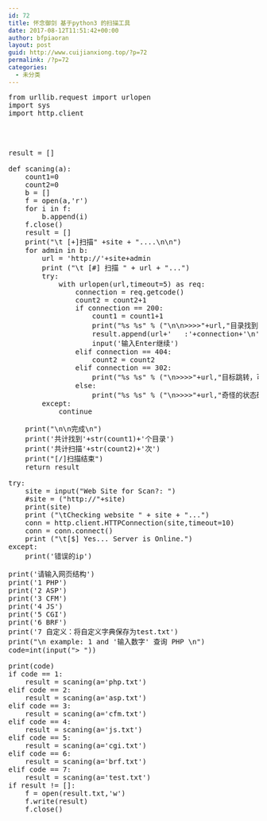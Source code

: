 ```yaml
---
id: 72
title: 怀念御剑 基于python3 的扫描工具
date: 2017-08-12T11:51:42+00:00
author: bfpiaoran
layout: post
guid: http://www.cuijianxiong.top/?p=72
permalink: /?p=72
categories:
  - 未分类
---
```

<pre line="1">from urllib.request import urlopen
import sys
import http.client
 
 
 
 
result = []
 
def scaning(a):
    count1=0
    count2=0
    b = []
    f = open(a,'r')
    for i in f:
        b.append(i)
    f.close()
    result = []
    print("\t [+]扫描" +site + "....\n\n")
    for admin in b:
        url = 'http://'+site+admin
        print ("\t [#] 扫描 " + url + "...")
        try:
            with urlopen(url,timeout=5) as req:
                connection = req.getcode()
                count2 = count2+1
                if connection == 200:
                    count1 = count1+1
                    print("%s %s" % ("\n\n>>>>"+url,"目录找到"))
                    result.append(url+'   :'+connection+'\n')
                    input('输入Enter继续')
                elif connection == 404:
                    count2 = count2
                elif connection == 302:
                    print("%s %s" % ("\n>>>>"+url,"目标跳转，可能跳转目录"))
                else:
                    print("%s %s" % ("\n>>>>"+url,"奇怪的状态码"))
        except:
            continue
 
    print("\n\n完成\n")
    print('共计找到'+str(count1)+'个目录')
    print('共计扫描'+str(count2)+'次')
    print("[/]扫描结束")
    return result
 
try:
    site = input("Web Site for Scan?: ")
    #site = ("http://"+site)
    print(site)
    print ("\tChecking website " + site + "...")
    conn = http.client.HTTPConnection(site,timeout=10)
    conn = conn.connect()
    print ("\t[$] Yes... Server is Online.")
except:
    print('错误的ip')
 
print('请输入网页结构')
print('1 PHP')
print('2 ASP')
print('3 CFM')
print('4 JS')
print('5 CGI')
print('6 BRF')
print('7 自定义：将自定义字典保存为test.txt')
print("\n example: 1 and '输入数字' 查询 PHP \n")
code=int(input("> "))
 
print(code)
if code == 1:
    result = scaning(a='php.txt')
elif code == 2:
    result = scaning(a='asp.txt')
elif code == 3:
    result = scaning(a='cfm.txt')
elif code == 4:
    result = scaning(a='js.txt')
elif code == 5:
    result = scaning(a='cgi.txt')
elif code == 6:
    result = scaning(a='brf.txt')
elif code == 7:
    result = scaning(a='test.txt')
if result != []:
    f = open(result.txt,'w')
    f.write(result)
    f.close()
</pre>